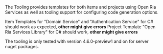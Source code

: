 The Tooling provides templates for both items and projects using Open Ria Services as well as tooling support for configuring code generation options.

Item Templates for "Domain Service" and "Authentication Service" for C# should work as expected, **other might give errors**
Project Template "Open Ria Services Library" for C# should work, **other might give errors**

The tooling is only tested with version 4.6.0-preview1 and on for server nuget packages.